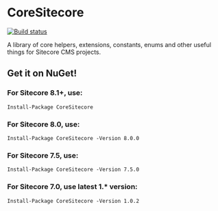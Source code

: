 CoreSitecore
=======
[![Build status](https://ci.appveyor.com/api/projects/status/jjo0cmbo3s4te7mu/branch/master)](https://ci.appveyor.com/project/benmccallum/coresitecore/branch/master)

A library of core helpers, extensions, constants, enums and other useful things for Sitecore CMS projects.

## Get it on NuGet!

### For Sitecore 8.1+, use:

    Install-Package CoreSitecore
    
### For Sitecore 8.0, use:

    Install-Package CoreSitecore -Version 8.0.0

### For Sitecore 7.5, use:

    Install-Package CoreSitecore -Version 7.5.0

### For Sitecore 7.0, use latest 1.* version:

    Install-Package CoreSitecore -Version 1.0.2
